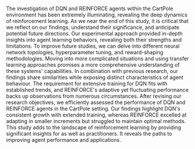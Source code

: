The investigation of DQN and REINFORCE agents within the CartPole
environment has been extremely illuminating, revealing the deep dynamics of
reinforcement learning. As we near the end of this study, it is critical that we reflect
on our findings, understand their significance, and anticipate potential future
directions. Our experimental approach provided in-depth insights into agent learning
behaviors, revealing both their strengths and limitations. To improve future studies,
we can delve into different neural network topologies, hyperparameter tuning, and
reward-shaping methodologies. Moving into more complicated situations and using
transfer learning approaches promises a more comprehensive understanding of these
systems' capabilities. In combination with previous research, our findings share
similarities while exposing distinct characteristics of agent behaviour. The
requirement for extensive training for DQN fits with established trends, and
REINFORCE's adaptive yet fluctuating performance backs up observations from
numerous circumstances. After revising our research objectives, we efficiently
assessed the performance of DQN and REINFORCE agents in the CartPole setting.
Our findings highlight DQN's consistent growth with extended training, whereas
REINFORCE excelled at adapting in smaller increments but struggled to maintain
optimal methods. This study adds to the landscape of reinforcement learning by
providing significant insights for as well as practitioners. It reveals the paths to
improving agent performance and applications.
